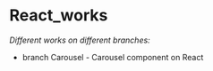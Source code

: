 # React_works

*Different works on different branches:*
- branch Carousel - Carousel component on React
